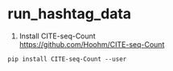 # run_hashtag_data

1. Install CITE-seq-Count<br> 
https://github.com/Hoohm/CITE-seq-Count<br>
```
pip install CITE-seq-Count --user 
```

